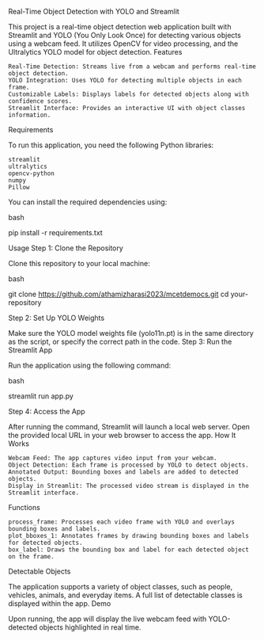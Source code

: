 Real-Time Object Detection with YOLO and Streamlit

This project is a real-time object detection web application built with Streamlit and YOLO (You Only Look Once) for detecting various objects using a webcam feed. It utilizes OpenCV for video processing, and the Ultralytics YOLO model for object detection.
Features

    Real-Time Detection: Streams live from a webcam and performs real-time object detection.
    YOLO Integration: Uses YOLO for detecting multiple objects in each frame.
    Customizable Labels: Displays labels for detected objects along with confidence scores.
    Streamlit Interface: Provides an interactive UI with object classes information.

Requirements

To run this application, you need the following Python libraries:

    streamlit
    ultralytics
    opencv-python
    numpy
    Pillow

You can install the required dependencies using:

bash

pip install -r requirements.txt

Usage
Step 1: Clone the Repository

Clone this repository to your local machine:

bash

git clone https://github.com/athamizharasi2023/mcetdemocs.git
cd your-repository

Step 2: Set Up YOLO Weights

Make sure the YOLO model weights file (yolo11n.pt) is in the same directory as the script, or specify the correct path in the code.
Step 3: Run the Streamlit App

Run the application using the following command:

bash

streamlit run app.py

Step 4: Access the App

After running the command, Streamlit will launch a local web server. Open the provided local URL in your web browser to access the app.
How It Works

    Webcam Feed: The app captures video input from your webcam.
    Object Detection: Each frame is processed by YOLO to detect objects.
    Annotated Output: Bounding boxes and labels are added to detected objects.
    Display in Streamlit: The processed video stream is displayed in the Streamlit interface.

Functions

    process_frame: Processes each video frame with YOLO and overlays bounding boxes and labels.
    plot_bboxes_1: Annotates frames by drawing bounding boxes and labels for detected objects.
    box_label: Draws the bounding box and label for each detected object on the frame.

Detectable Objects

The application supports a variety of object classes, such as people, vehicles, animals, and everyday items. A full list of detectable classes is displayed within the app.
Demo

Upon running, the app will display the live webcam feed with YOLO-detected objects highlighted in real time.
